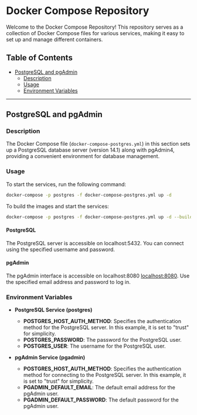 # Docker Compose Repository

Welcome to the Docker Compose Repository! This repository serves as a collection of Docker Compose files for various services, making it easy to set up and manage different containers.

## Table of Contents

- [PostgreSQL and pgAdmin](#postgresql-and-pgadmin)
  - [Description](#description)
  - [Usage](#usage)
  - [Environment Variables](#environment-variables)

---

## PostgreSQL and pgAdmin

### Description

The Docker Compose file (`docker-compose-postgres.yml`) in this section sets up a PostgreSQL database server (version 14.1) along with pgAdmin4, providing a convenient environment for database management.

### Usage

To start the services, run the following command:

```bash
docker-compose -p postgres -f docker-compose-postgres.yml up -d
```

To build the images and start the services:

```bash
docker-compose -p postgres -f docker-compose-postgres.yml up -d --build
```

#### PostgreSQL

The PostgreSQL server is accessible on localhost:5432. You can connect using the specified username and password.

#### pgAdmin

The pgAdmin interface is accessible on localhost:8080 [localhost:8080](http://localhost:8080). Use the specified email address and password to log in.

### Environment Variables

- **PostgreSQL Service (postgres)**

  - **POSTGRES_HOST_AUTH_METHOD**: Specifies the authentication method for the PostgreSQL server. In this example, it is set to "trust" for simplicity.
  - **POSTGRES_PASSWORD**: The password for the PostgreSQL user.
  - **POSTGRES_USER**: The username for the PostgreSQL user.

- **pgAdmin Service (pgadmin)**
  - **POSTGRES_HOST_AUTH_METHOD**: Specifies the authentication method for connecting to the PostgreSQL server. In this example, it is set to "trust" for simplicity.
  - **PGADMIN_DEFAULT_EMAIL**: The default email address for the pgAdmin user.
  - **PGADMIN_DEFAULT_PASSWORD**: The default password for the pgAdmin user.

